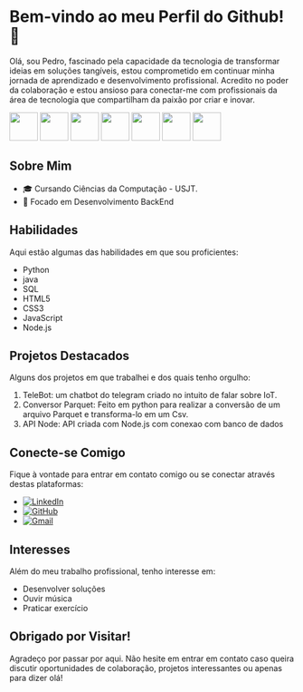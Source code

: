 # Bem-vindo ao meu Perfil do Github! 👋

Olá, sou Pedro,  fascinado pela capacidade da tecnologia de transformar ideias em soluções tangíveis, estou comprometido em continuar minha jornada de aprendizado e desenvolvimento profissional. Acredito no poder da colaboração e estou ansioso para conectar-me com profissionais da área de tecnologia que compartilham da paixão por criar e inovar.

<div>
<img width=50rem src="https://cdn.jsdelivr.net/gh/devicons/devicon@latest/icons/python/python-original-wordmark.svg" />
<img width= 50rem src="https://cdn.jsdelivr.net/gh/devicons/devicon@latest/icons/java/java-original-wordmark.svg" />
<img width= 50rem src="https://cdn.jsdelivr.net/gh/devicons/devicon@latest/icons/microsoftsqlserver/microsoftsqlserver-plain-wordmark.svg" />
<img width= 50rem src="https://cdn.jsdelivr.net/gh/devicons/devicon@latest/icons/html5/html5-plain-wordmark.svg" />
<img width= 50rem src="https://cdn.jsdelivr.net/gh/devicons/devicon@latest/icons/css3/css3-plain-wordmark.svg" />
<img width= 50rem src="https://cdn.jsdelivr.net/gh/devicons/devicon@latest/icons/javascript/javascript-original.svg" />
<img width= 50rem src="https://cdn.jsdelivr.net/gh/devicons/devicon@latest/icons/nodejs/nodejs-original-wordmark.svg" />
</div>


## Sobre Mim
- 🎓 Cursando Ciências da Computação - USJT.
- 🌱 Focado em Desenvolvimento BackEnd

## Habilidades
Aqui estão algumas das habilidades em que sou proficientes:
- Python 
- java
- SQL
- HTML5
- CSS3
- JavaScript
- Node.js

## Projetos Destacados
Alguns dos projetos em que trabalhei e dos quais tenho orgulho:
1. TeleBot: um chatbot do telegram criado no intuito de falar sobre IoT.
2. Conversor Parquet: Feito em python para realizar a conversão de um arquivo Parquet e transforma-lo em um Csv.
3. API Node: API criada com Node.js com conexao com banco de dados

## Conecte-se Comigo
Fique à vontade para entrar em contato comigo ou se conectar através destas plataformas:
- [![LinkedIn](https://img.shields.io/badge/LinkedIn-0077B5?style=for-the-badge&logo=linkedin&logoColor=white)](https://www.linkedin.com/in/pedro-l-57bb93168/)
- [![GitHub](https://img.shields.io/badge/GitHub-100000?style=for-the-badge&logo=github&logoColor=white)](https://github.com/Peter94157/Peter94157.git) 
- [![Gmail](https://img.shields.io/badge/Gmail-D14836?style=for-the-badge&logo=gmail&logoColor=white)](Pedroleonardo2001@gamil.com)

## Interesses
Além do meu trabalho profissional, tenho interesse em:
- Desenvolver soluções
- Ouvir música
- Praticar exercício

## Obrigado por Visitar!
Agradeço por passar por aqui. Não hesite em entrar em contato caso queira discutir oportunidades de colaboração, projetos interessantes ou apenas para dizer olá!
